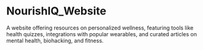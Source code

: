 # NourishIQ_Website
A website offering resources on personalized wellness, featuring tools like health quizzes, integrations with popular wearables, and curated articles on mental health, biohacking, and fitness.
